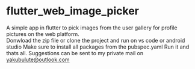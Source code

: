 # flutter_web_image_picker
A simple app in flutter to pick images from the user gallery for profile pictures on the web platform.  
Donwload the zip file or clone the project and run on vs code or android studio
Make sure to install all packages from the pubspec.yaml
Run it and thats all. 
Suggestions can be sent to my private mail on yakubulute@outlook.com
